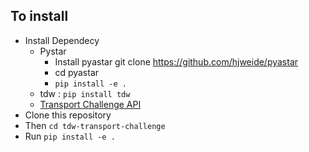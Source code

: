 ## To install
* Install Dependecy 
  * Pystar
    * Install pyastar git clone <https://github.com/hjweide/pyastar>
    * cd pyastar
    * `pip install -e .`
  * tdw : `pip install tdw `
  * [Transport Challenge API](https://github.com/alters-mit/transport_challenge) 
* Clone this repository
* Then `cd tdw-transport-challenge`
* Run `pip install -e .`
